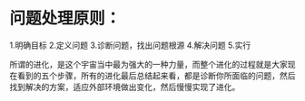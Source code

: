 

# 问题处理原则：
1.明确目标
2.定义问题
3.诊断问题，找出问题根源
4.解决问题
5.实行


所谓的进化，是这个宇宙当中最为强大的一种力量，而整个进化的过程就是大家现在看到的五个步骤，所有的进化最后总结起来看，都是诊断你所面临的问题，然后找到解决的方案，适应外部环境做出变化，然后慢慢实现了进化。

